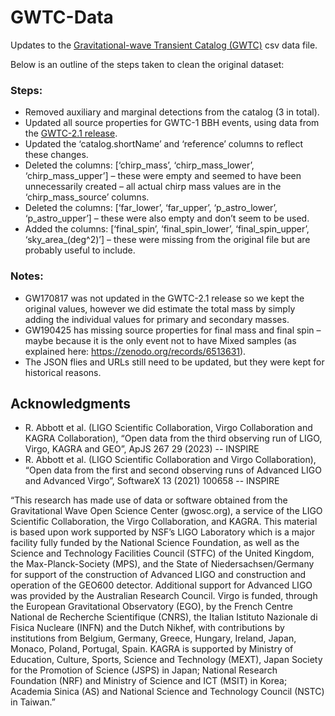 # GWTC-Data

Updates to the [Gravitational-wave Transient Catalog (GWTC)](https://gwosc.org/eventapi/html/GWTC/) csv data file.


Below is an outline of the steps taken to clean the original dataset:

### Steps:

- Removed auxiliary and marginal detections from the catalog (3 in total).
- Updated all source properties for GWTC-1 BBH events, using data from the [GWTC-2.1 release](https://dcc.ligo.org/LIGO-P2100063/public).
- Updated the ‘catalog.shortName’ and ‘reference’ columns to reflect these changes.
- Deleted the columns: [‘chirp_mass’, ‘chirp_mass_lower’, ‘chirp_mass_upper’] – these were empty and seemed to have been unnecessarily created – all actual chirp mass values are in the ‘chirp_mass_source’ columns.
- Deleted the columns: [‘far_lower’, ‘far_upper’, ‘p_astro_lower’, ‘p_astro_upper’] – these were also empty and don’t seem to be used. 
- Added the columns: [‘final_spin’, ‘final_spin_lower’, ‘final_spin_upper’, ‘sky_area_(deg^2)’] – these were missing from the original file but are probably useful to include.

### Notes: 

- GW170817 was not updated in the GWTC-2.1 release so we kept the original values, however we did estimate the total mass by simply adding the individual values for primary and secondary masses. 
- GW190425 has missing source properties for final mass and final spin – maybe because it is the only event not to have Mixed samples (as explained here: https://zenodo.org/records/6513631). 
- The JSON flies and URLs still need to be updated, but they were kept for historical reasons.

## Acknowledgments 

- R. Abbott et al. (LIGO Scientific Collaboration, Virgo Collaboration and KAGRA Collaboration), “Open data from the third observing run of LIGO, Virgo, KAGRA and GEO”, ApJS 267 29 (2023) -- INSPIRE
- R. Abbott et al. (LIGO Scientific Collaboration and Virgo Collaboration), “Open data from the first and second observing runs of Advanced LIGO and Advanced Virgo”, SoftwareX 13 (2021) 100658 -- INSPIRE

“This research has made use of data or software obtained from the Gravitational Wave Open Science Center (gwosc.org), a service of the LIGO Scientific Collaboration, the Virgo Collaboration, and KAGRA. This material is based upon work supported by NSF’s LIGO Laboratory which is a major facility fully funded by the National Science Foundation, as well as the Science and Technology Facilities Council (STFC) of the United Kingdom, the Max-Planck-Society (MPS), and the State of Niedersachsen/Germany for support of the construction of Advanced LIGO and construction and operation of the GEO600 detector. Additional support for Advanced LIGO was provided by the Australian Research Council. Virgo is funded, through the European Gravitational Observatory (EGO), by the French Centre National de Recherche Scientifique (CNRS), the Italian Istituto Nazionale di Fisica Nucleare (INFN) and the Dutch Nikhef, with contributions by institutions from Belgium, Germany, Greece, Hungary, Ireland, Japan, Monaco, Poland, Portugal, Spain. KAGRA is supported by Ministry of Education, Culture, Sports, Science and Technology (MEXT), Japan Society for the Promotion of Science (JSPS) in Japan; National Research Foundation (NRF) and Ministry of Science and ICT (MSIT) in Korea; Academia Sinica (AS) and National Science and Technology Council (NSTC) in Taiwan.”